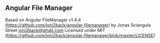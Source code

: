 Angular File Manager
----------

Based on Angular FileManager v1.4.4 (https://github.com/joni2back/angular-filemanager)
by Jonas Sciangula Street <joni2back@gmail.com>
Licensed under MIT (https://github.com/joni2back/angular-filemanager/blob/master/LICENSE)